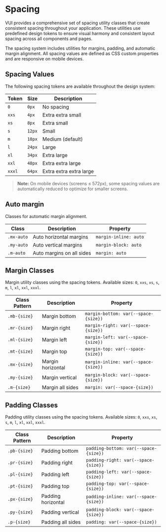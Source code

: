 # Spacing

VUI provides a comprehensive set of spacing utility classes that create consistent spacing throughout your application. These utilities use predefined design tokens to ensure visual harmony and consistent layout spacing across all components and pages.

The spacing system includes utilities for margins, padding, and automatic margin alignment. All spacing values are defined as CSS custom properties and are responsive on mobile devices.

## Spacing Values

The following spacing tokens are available throughout the design system:

| Token  | Size   | Description             |
| ------ | ------ | ----------------------- |
| `0`    | `0px`  | No spacing              |
| `xxs`  | `4px`  | Extra extra small       |
| `xs`   | `8px`  | Extra small             |
| `s`    | `12px` | Small                   |
| `m`    | `18px` | Medium (default)        |
| `l`    | `24px` | Large                   |
| `xl`   | `34px` | Extra large             |
| `xxl`  | `48px` | Extra extra large       |
| `xxxl` | `64px` | Extra extra extra large |

> **Note:** On mobile devices (screens ≤ 572px), some spacing values are automatically reduced to optimize for smaller screens.

## Auto margin

Classes for automatic margin alignment.

| Class      | Description               | Property              |
| ---------- | ------------------------- | --------------------- |
| `.mx-auto` | Auto horizontal margins   | `margin-inline: auto` |
| `.my-auto` | Auto vertical margins     | `margin-block: auto`  |
| `.m-auto`  | Auto margins on all sides | `margin: auto`        |

## Margin Classes

Margin utility classes using the spacing tokens. Available sizes: `0`, `xxs`, `xs`, `s`, `m`, `l`, `xl`, `xxl`, `xxxl`.

| Class Pattern | Description       | Property                             |
| ------------- | ----------------- | ------------------------------------ |
| `.mb-{size}`  | Margin bottom     | `margin-bottom: var(--space-{size})` |
| `.mr-{size}`  | Margin right      | `margin-right: var(--space-{size})`  |
| `.ml-{size}`  | Margin left       | `margin-left: var(--space-{size})`   |
| `.mt-{size}`  | Margin top        | `margin-top: var(--space-{size})`    |
| `.mx-{size}`  | Margin horizontal | `margin-inline: var(--space-{size})` |
| `.my-{size}`  | Margin vertical   | `margin-block: var(--space-{size})`  |
| `.m-{size}`   | Margin all sides  | `margin: var(--space-{size})`        |

## Padding Classes

Padding utility classes using the spacing tokens. Available sizes: `0`, `xxs`, `xs`, `s`, `m`, `l`, `xl`, `xxl`, `xxxl`.

| Class Pattern | Description        | Property                              |
| ------------- | ------------------ | ------------------------------------- |
| `.pb-{size}`  | Padding bottom     | `padding-bottom: var(--space-{size})` |
| `.pr-{size}`  | Padding right      | `padding-right: var(--space-{size})`  |
| `.pl-{size}`  | Padding left       | `padding-left: var(--space-{size})`   |
| `.pt-{size}`  | Padding top        | `padding-top: var(--space-{size})`    |
| `.px-{size}`  | Padding horizontal | `padding-inline: var(--space-{size})` |
| `.py-{size}`  | Padding vertical   | `padding-block: var(--space-{size})`  |
| `.p-{size}`   | Padding all sides  | `padding: var(--space-{size})`        |
